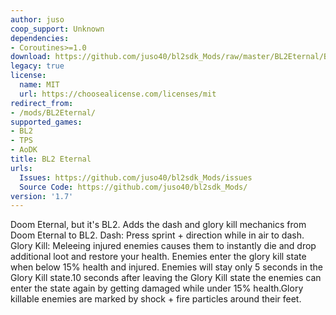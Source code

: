 ```yaml
---
author: juso
coop_support: Unknown
dependencies:
- Coroutines>=1.0
download: https://github.com/juso40/bl2sdk_Mods/raw/master/BL2Eternal/BL2Eternal.zip
legacy: true
license:
  name: MIT
  url: https://choosealicense.com/licenses/mit
redirect_from:
- /mods/BL2Eternal/
supported_games:
- BL2
- TPS
- AoDK
title: BL2 Eternal
urls:
  Issues: https://github.com/juso40/bl2sdk_Mods/issues
  Source Code: https://github.com/juso40/bl2sdk_Mods/
version: '1.7'
---
```

Doom Eternal, but it's BL2.
Adds the dash and glory kill mechanics from Doom Eternal to BL2.
Dash: Press sprint + direction while in air to dash.
Glory Kill: Meleeing injured enemies causes them to instantly die and drop additional loot and restore your health. Enemies enter the glory kill state when below 15% health and injured. Enemies will stay only 5 seconds in the Glory Kill state.10 seconds after leaving the Glory Kill state the enemies can enter the state again by getting damaged while under 15% health.Glory killable enemies are marked by shock + fire particles around their feet.
